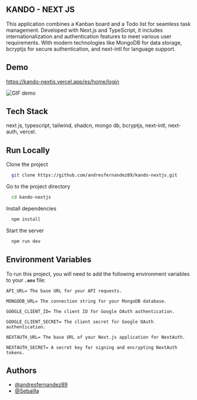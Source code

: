 ## KANDO - NEXT JS

This application combines a Kanban board and a Todo list for seamless task management. Developed with Next.js and TypeScript, it includes internationalization and authentication features to meet various user requirements. With modern technologies like MongoDB for data storage, bcryptjs for secure authentication, and next-intl for language support.

## Demo

https://kando-nextjs.vercel.app/es/home/login

![GIF demo](https://drive.google.com/uc?export=view&id=1jCANEGV-rlgDGLHNfX3BsG3s7Z2OXjza)

## Tech Stack

next js, typescript, tailwind, shadcn, mongo db, bcryptjs, next-intl, next-auth, vercel.

## Run Locally

Clone the project

```bash
  git clone https://github.com/andresfernandez89/kando-nextjs.git
```

Go to the project directory

```bash
  cd kando-nextjs
```

Install dependencies

```bash
  npm install
```

Start the server

```bash
  npm run dev
```

## Environment Variables

To run this project, you will need to add the following environment variables to your **`.env`** file:

`API_URL= The base URL for your API requests.`

`MONGODB_URL= The connection string for your MongoDB database.`

`GOOGLE_CLIENT_ID= The client ID for Google OAuth authentication.`

`GOOGLE_CLIENT_SECRET= The client secret for Google OAuth authentication.`

`NEXTAUTH_URL= The base URL of your Next.js application for NextAuth.`

`NEXTAUTH_SECRET= A secret key for signing and encrypting NextAuth tokens.`

## Authors

- [@andresfernandez89](https://github.com/andresfernandez89)
- [@Sebailla](https://github.com/Sebailla)
